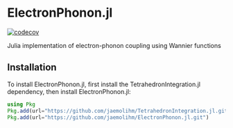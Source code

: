 # ElectronPhonon.jl

[![codecov](https://codecov.io/gh/jaemolihm/ElectronPhonon.jl/graph/badge.svg?token=P7BO11SX2C)](https://codecov.io/gh/jaemolihm/ElectronPhonon.jl)

Julia implementation of electron-phonon coupling using Wannier functions

## Installation

To install ElectronPhonon.jl, first install the TetrahedronIntegration.jl dependency, then install ElectronPhonon.jl:

```julia
using Pkg
Pkg.add(url="https://github.com/jaemolihm/TetrahedronIntegration.jl.git")
Pkg.add(url="https://github.com/jaemolihm/ElectronPhonon.jl.git")
```


